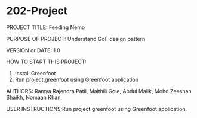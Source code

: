 # 202-Project
PROJECT TITLE: Feeding Nemo

PURPOSE OF PROJECT: Understand GoF design pattern

VERSION or DATE: 1.0

HOW TO START THIS PROJECT:
   1. Install Greenfoot
   2. Run project.greenfoot using Greenfoot application

AUTHORS:
   Ramya Rajendra Patil,
   Maithili Gole,
   Abdul Malik,
   Mohd Zeeshan Shaikh,
   Nomaan Khan,

USER INSTRUCTIONS:Run project.greenfoot using Greenfoot application.
